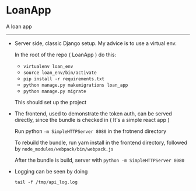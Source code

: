 # LoanApp
A loan app

---

- Server side, classic Django setup. My advice is to use a virtual env.

  In the root of the repo ( LoanApp ) do this:

  - `virtualenv loan_env`
  - `source loan_env/bin/activate`
  - `pip install -r requirements.txt`
  - `python manage.py makemigrations loan_app`
  - `python manage.py migrate`
  
  This should set up the project

- The frontend, used to demonstrate the token auth, can be served directly, since
  the bundle is checked in ( It's a simple react app )
  
  Run python `-m SimpleHTTPServer 8080` in the frotnend directory

  To rebuild the bundle, run yarn install in the frontend directory, followed by 
  `node_modules/webpack/bin/webpack.js`
   
  After the bundle is build, server with `python -m SimpleHTTPServer 8080`
   
- Logging can be seen by doing

  `tail -f /tmp/api_log.log`